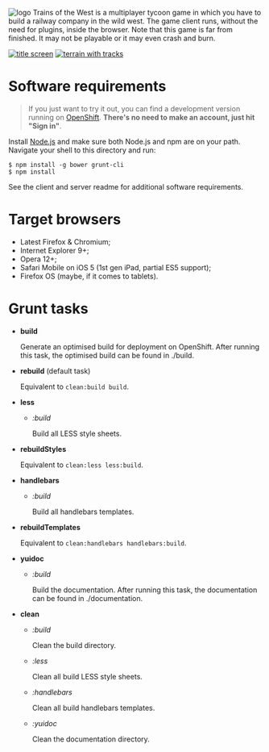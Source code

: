 ![logo]
Trains of the West is a multiplayer tycoon game in which you have to build a railway company in the wild west. The game client runs, without the need for plugins, inside the browser. Note that this game is far from finished. It may not be playable or it may even crash and burn.

[![title screen]][title screen full]
[![terrain with tracks]][terrain with tracks full]

# Software requirements

> If you just want to try it out, you can find a development version running on [OpenShift][play online]. **There's no need to make an account, just hit "Sign in"**.

Install [Node.js][Node.js homepage] and make sure both Node.js and npm are on your path. Navigate your shell to this directory and run:

```
$ npm install -g bower grunt-cli
$ npm install
```

See the client and server readme for additional software requirements.

# Target browsers

*   Latest Firefox & Chromium;
*   Internet Explorer 9+;
*   Opera 12+;
*   Safari Mobile on iOS 5 (1st gen iPad, partial ES5 support);
*   Firefox OS (maybe, if it comes to tablets).

# Grunt tasks

*   **build**

    Generate an optimised build for deployment on OpenShift. After running this task, the optimised build can be found in ./build.

*   **rebuild** (default task)

    Equivalent to `clean:build build`.

*   **less**

    *   *:build*

        Build all LESS style sheets.

*   **rebuildStyles**

    Equivalent to `clean:less less:build`.

*   **handlebars**

    *   *:build*

        Build all handlebars templates.

*   **rebuildTemplates**

    Equivalent to `clean:handlebars handlebars:build`.

*   **yuidoc**

    *   *:build*

        Build the documentation. After running this task, the documentation can be found in ./documentation.

*   **clean**

    *   *:build*

        Clean the build directory.

    *   *:less*

        Clean all build LESS style sheets.

    *   *:handlebars*

        Clean all build handlebars templates.

    *   *:yuidoc*

        Clean the documentation directory.

[logo]: https://raw.github.com/Koekelas/trains-of-the-west/master/screenshots/logo.png
[title screen]: https://raw.github.com/Koekelas/trains-of-the-west/master/screenshots/screenshot01-thumb.png
[terrain with tracks]: https://raw.github.com/Koekelas/trains-of-the-west/master/screenshots/screenshot02-thumb.png
[title screen full]: https://raw.github.com/Koekelas/trains-of-the-west/master/screenshots/screenshot01.png "Click for Full Resolution"
[terrain with tracks full]: https://raw.github.com/Koekelas/trains-of-the-west/master/screenshots/screenshot02.png "Click for Full Resolution"
[play online]: https://totw-nicodeja.rhcloud.com/ "Play Online"
[Node.js homepage]: http://nodejs.org/ "Node.js Homepage"
